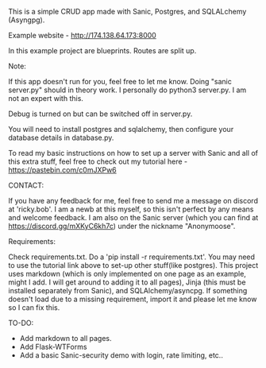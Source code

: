This is a simple CRUD app made with Sanic, Postgres, and SQLALchemy (Asyngpg).

Example website - http://174.138.64.173:8000

In this example project are blueprints. Routes are split up. 

Note: 

If this app doesn't run for you, feel free to let me know. Doing "sanic server.py" should in theory work. I personally do python3 server.py. I am not an expert with this.

Debug is turned on but can be switched off in server.py.

You will need to install postgres and sqlalchemy, then configure your database details in database.py.

To read my basic instructions on how to set up a server with Sanic and all of this extra stuff, feel free to check out my tutorial here - https://pastebin.com/c0mJXPw6

CONTACT: 

If you have any feedback for me, feel free to send me a message on discord at 'ricky.bob'. I am a newb at this myself, so this isn't perfect by any means and welcome feedback. I am also on the Sanic server (which you can find at https://discord.gg/mXKyC6kh7c) under the nickname "Anonymoose".


Requirements:

Check requirements.txt. Do a 'pip install -r requirements.txt'. You may need to use the tutorial link above to set-up other stuff(like postgres). This project uses markdown (which is only implemented on one page as an example, might I add. I will get around to adding it to all pages), Jinja (this must be installed separately from Sanic), and SQLAlchemy/asyncpg. If something doesn't load due to a missing requirement, import it and please let me know so I can fix this.

TO-DO:

- Add markdown to all pages.
- Add Flask-WTForms
- Add a basic Sanic-security demo with login, rate limiting, etc..